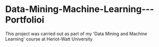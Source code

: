 # Data-Mining-Machine-Learning---Portfolioi
This project was carried out as part of my 'Data Mining and Machine Learning' course at Heriot-Watt University
